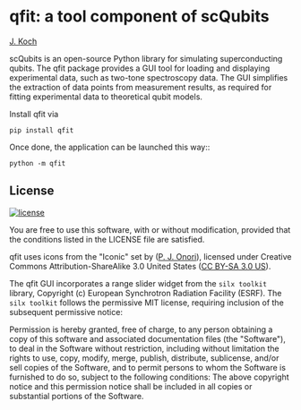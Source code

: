 qfit: a tool component of scQubits
========================================

[J. Koch](https://github.com/jkochNU)

scQubits is an open-source Python library for simulating superconducting qubits. The qfit package provides a GUI tool
for loading and displaying experimental data, such as two-tone spectroscopy data. The GUI simplifies the extraction of 
data points from measurement results, as required for fitting experimental data to theoretical qubit models.

Install qfit via

    pip install qfit

Once done, the application can be launched this way::

    python -m qfit


License
-------
[![license](https://img.shields.io/badge/license-New%20BSD-blue.svg)](http://en.wikipedia.org/wiki/BSD_licenses#3-clause_license_.28.22Revised_BSD_License.22.2C_.22New_BSD_License.22.2C_or_.22Modified_BSD_License.22.29)

You are free to use this software, with or without modification, provided that the conditions listed in the LICENSE file
 are satisfied.
 
qfit uses icons from the "Iconic" set by ([P. J. Onori](https://pjonori.com/)), licensed under 
Creative Commons Attribution-ShareAlike 3.0 United States ([CC BY-SA 3.0 US](https://creativecommons.org/licenses/by-sa/3.0/us/)).

The qfit GUI incorporates a range slider widget from the `silx toolkit` library, Copyright (c) European Synchrotron 
Radiation Facility (ESRF). The `silx toolkit` follows the permissive MIT license, requiring inclusion of the subsequent
permissive notice:

Permission is hereby granted, free of charge, to any person obtaining a copy of
this software and associated documentation files (the "Software"), to deal in
the Software without restriction, including without limitation the rights to
use, copy, modify, merge, publish, distribute, sublicense, and/or sell copies of
the Software, and to permit persons to whom the Software is furnished to do so,
subject to the following conditions: The above copyright notice and this permission notice shall be included in all
copies or substantial portions of the Software. 
